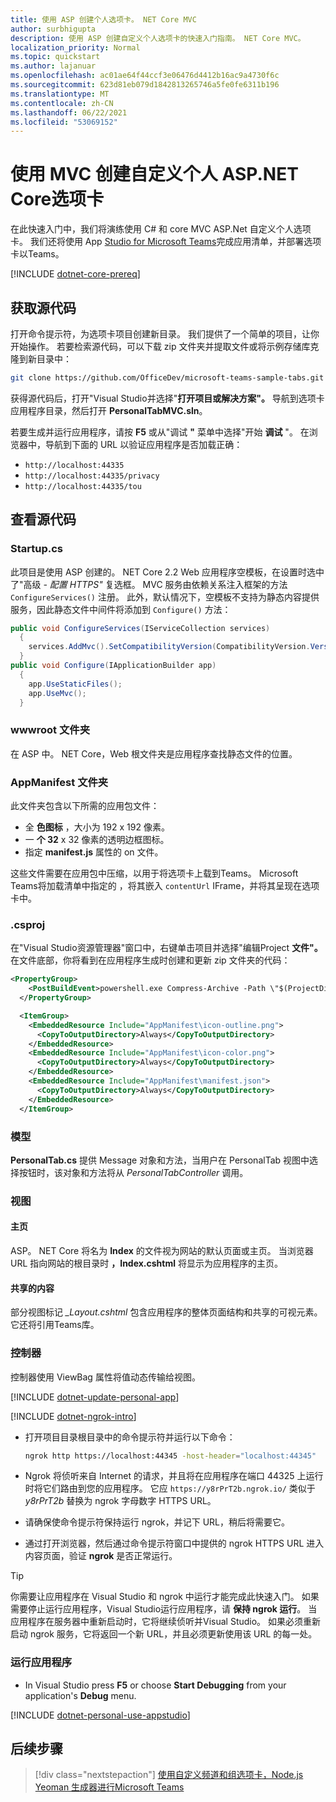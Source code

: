 ```yaml
---
title: 使用 ASP 创建个人选项卡。 NET Core MVC
author: surbhigupta
description: 使用 ASP 创建自定义个人选项卡的快速入门指南。 NET Core MVC。
localization_priority: Normal
ms.topic: quickstart
ms.author: lajanuar
ms.openlocfilehash: ac01ae64f44ccf3e06476d4412b16ac9a4730f6c
ms.sourcegitcommit: 623d81eb079d1842813265746a5fe0fe6311b196
ms.translationtype: MT
ms.contentlocale: zh-CN
ms.lasthandoff: 06/22/2021
ms.locfileid: "53069152"
---
```

# <a name="create-a-custom-personal-tab-with-aspnet-core-mvc"></a>使用 MVC 创建自定义个人 ASP.NET Core选项卡

在此快速入门中，我们将演练使用 C# 和 core MVC ASP.Net 自定义个人选项卡。 我们还将使用 App [Studio for Microsoft Teams](~/concepts/build-and-test/app-studio-overview.md)完成应用清单，并部署选项卡以Teams。

[!INCLUDE [dotnet-core-prereq](~/includes/tabs/dotnet-core-prereq.md)]

## <a name="get-the-source-code"></a>获取源代码

打开命令提示符，为选项卡项目创建新目录。 我们提供了一个简单的项目，让你开始操作。 若要检索源代码，可以下载 zip 文件夹并提取文件或将示例存储库克隆到新目录中：

``` bash
git clone https://github.com/OfficeDev/microsoft-teams-sample-tabs.git
```

获得源代码后，打开"Visual Studio并选择"**打开项目或解决方案"。** 导航到选项卡应用程序目录，然后打开 **PersonalTabMVC.sln**。

若要生成并运行应用程序，请按 **F5** 或从"调试 **"** 菜单中选择"开始 **调试** "。 在浏览器中，导航到下面的 URL 以验证应用程序是否加载正确：

* `http://localhost:44335`
* `http://localhost:44335/privacy`
* `http://localhost:44335/tou`

## <a name="review-the-source-code"></a>查看源代码

### <a name="startupcs"></a>Startup.cs

此项目是使用 ASP 创建的。 NET Core 2.2 Web 应用程序空模板，在设置时选中了"高级 *- 配置 HTTPS"* 复选框。 MVC 服务由依赖关系注入框架的方法 `ConfigureServices()` 注册。 此外，默认情况下，空模板不支持为静态内容提供服务，因此静态文件中间件将添加到 `Configure()` 方法：

``` csharp
public void ConfigureServices(IServiceCollection services)
  {
    services.AddMvc().SetCompatibilityVersion(CompatibilityVersion.Version_2_2);
  }
public void Configure(IApplicationBuilder app)
  {
    app.UseStaticFiles();
    app.UseMvc();
  }
```

### <a name="wwwroot-folder"></a>wwwroot 文件夹

在 ASP 中。 NET Core，Web 根文件夹是应用程序查找静态文件的位置。

### <a name="appmanifest-folder"></a>AppManifest 文件夹

此文件夹包含以下所需的应用包文件：

* 全 **色图标** ，大小为 192 x 192 像素。
* 一 **个 32** x 32 像素的透明边框图标。
* 指定 **manifest.js** 属性的 on 文件。

这些文件需要在应用包中压缩，以用于将选项卡上载到Teams。 Microsoft Teams将加载清单中指定的 ，将其嵌入 `contentUrl` IFrame，并将其呈现在选项卡中。

### <a name="csproj"></a>.csproj

在"Visual Studio资源管理器"窗口中，右键单击项目并选择"编辑Project **文件"。** 在文件底部，你将看到在应用程序生成时创建和更新 zip 文件夹的代码：

``` xml
<PropertyGroup>
    <PostBuildEvent>powershell.exe Compress-Archive -Path \"$(ProjectDir)AppManifest\*\" -DestinationPath \"$(TargetDir)tab.zip\" -Force</PostBuildEvent>
  </PropertyGroup>

  <ItemGroup>
    <EmbeddedResource Include="AppManifest\icon-outline.png">
      <CopyToOutputDirectory>Always</CopyToOutputDirectory>
    </EmbeddedResource>
    <EmbeddedResource Include="AppManifest\icon-color.png">
      <CopyToOutputDirectory>Always</CopyToOutputDirectory>
    </EmbeddedResource>
    <EmbeddedResource Include="AppManifest\manifest.json">
      <CopyToOutputDirectory>Always</CopyToOutputDirectory>
    </EmbeddedResource>
  </ItemGroup>
```

### <a name="models"></a>模型

**PersonalTab.cs** 提供 Message 对象和方法，当用户在 PersonalTab 视图中选择按钮时，该对象和方法将从 *PersonalTabController* 调用。 

### <a name="views"></a>视图

#### <a name="home"></a>主页

ASP。 NET Core 将名为 **Index** 的文件视为网站的默认页面或主页。 当浏览器 URL 指向网站的根目录时 **，Index.cshtml** 将显示为应用程序的主页。

#### <a name="shared"></a>共享的内容

部分视图标记 *_Layout.cshtml* 包含应用程序的整体页面结构和共享的可视元素。 它还将引用Teams库。

### <a name="controllers"></a>控制器

控制器使用 ViewBag 属性将值动态传输给视图。

[!INCLUDE [dotnet-update-personal-app](~/includes/tabs/dotnet-update-personal-app.md)]

[!INCLUDE [dotnet-ngrok-intro](~/includes/tabs/dotnet-ngrok-intro.md)]

* 打开项目目录根目录中的命令提示符并运行以下命令：

    ``` bash
    ngrok http https://localhost:44345 -host-header="localhost:44345"
    ```

* Ngrok 将侦听来自 Internet 的请求，并且将在应用程序在端口 44325 上运行时将它们路由到您的应用程序。  它应 `https://y8rPrT2b.ngrok.io/` 类似于 *y8rPrT2b* 替换为 ngrok 字母数字 HTTPS URL。

* 请确保使命令提示符保持运行 ngrok，并记下 URL，稍后将需要它。

* 通过打开浏览器，然后通过命令提示符窗口中提供的 ngrok HTTPS URL 进入内容页面，验证 **ngrok** 是否正常运行。

> [!TIP]
> 你需要让应用程序在 Visual Studio 和 ngrok 中运行才能完成此快速入门。 如果需要停止运行应用程序，Visual Studio运行应用程序，请 **保持 ngrok 运行**。 当应用程序在服务器中重新启动时，它将继续侦听并Visual Studio。 如果必须重新启动 ngrok 服务，它将返回一个新 URL，并且必须更新使用该 URL 的每一处。

### <a name="run-your-application"></a>运行应用程序

* In Visual Studio press **F5** or choose **Start Debugging** from your application's **Debug** menu.

[!INCLUDE [dotnet-personal-use-appstudio](~/includes/tabs/dotnet-personal-use-appstudio.md)]

## <a name="next-step"></a>后续步骤

> [!div class="nextstepaction"]
> [使用自定义频道和组选项卡，Node.js Yeoman 生成器进行Microsoft Teams](~/tabs/quickstarts/create-channel-group-tab-node-yeoman.md)
